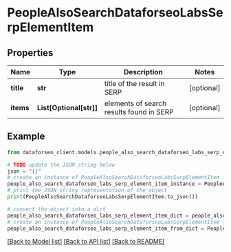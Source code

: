 # PeopleAlsoSearchDataforseoLabsSerpElementItem


## Properties

Name | Type | Description | Notes
------------ | ------------- | ------------- | -------------
**title** | **str** | title of the result in SERP | [optional] 
**items** | **List[Optional[str]]** | elements of search results found in SERP | [optional] 

## Example

```python
from dataforseo_client.models.people_also_search_dataforseo_labs_serp_element_item import PeopleAlsoSearchDataforseoLabsSerpElementItem

# TODO update the JSON string below
json = "{}"
# create an instance of PeopleAlsoSearchDataforseoLabsSerpElementItem from a JSON string
people_also_search_dataforseo_labs_serp_element_item_instance = PeopleAlsoSearchDataforseoLabsSerpElementItem.from_json(json)
# print the JSON string representation of the object
print(PeopleAlsoSearchDataforseoLabsSerpElementItem.to_json())

# convert the object into a dict
people_also_search_dataforseo_labs_serp_element_item_dict = people_also_search_dataforseo_labs_serp_element_item_instance.to_dict()
# create an instance of PeopleAlsoSearchDataforseoLabsSerpElementItem from a dict
people_also_search_dataforseo_labs_serp_element_item_from_dict = PeopleAlsoSearchDataforseoLabsSerpElementItem.from_dict(people_also_search_dataforseo_labs_serp_element_item_dict)
```
[[Back to Model list]](../README.md#documentation-for-models) [[Back to API list]](../README.md#documentation-for-api-endpoints) [[Back to README]](../README.md)


